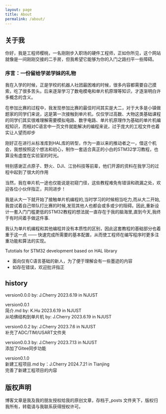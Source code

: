 ```yaml
---
layout: page
title: About
permalink: /about/
---
```


## 关于我
你好，我是工程师樱桃，一名刚刚步入职场的硬件工程师，正如你所见，这个网站就像是一间刚刚交接的二手房，但我希望它能够为你的入门之路扫平一些障碍。


### 序言：一份留给学弟学妹的礼物

我在入学的时候，正是学校的机器人社团最困难的时候，很多内容都需要自己摸索，吃了很多苦头。后来逐渐学习了数电模电和单片机原理等知识，才逐渐明白许多概念的含义。

在参加比赛的过程中，我发现参加比赛的最佳时间其实是大二，对于大多是小镇做题家的同学们来说，这是第一次接触到单片机，仅仅学过高数、大物这类基础课程的同学们其实很难理解需要模拟电路、数字电路、单片机原理作为基础的单片机编程知识，而相对C语言中一页文件就能解决的编程来说，过于庞大的工程文件也着实让人望而却步

刚好正在进行从标准库到HAL库的转型，作为一直以来的推动者之一，借这个机会，我想按照这个想法和初心，制作一套适合真正的小白的STM32学习教程，也算没有虚度在实验室的时光。

特别感谢正点原子、野火、DJI、江协科技等前辈，他们开源的资料在我学习的过程中起到了很大的作用

当然，我在单片机一途也仅能说是初窥门径，这些教程难免有错误和疏漏之处，欢迎各位小伙伴指正，共同进步！



我是从大一下就开始了接触单片机编程的,当时学习的时候相当吃力,而从大二开始,我尝试着自己带队打比赛的时候,发现其他人也都会或多或少的阻碍。因此,重新设计一套入门门槛更低的STM32教程的想法就一直存在于我的脑海里,直到今天,我终于有时间着手做这件事.

我认为单片机编程和其他编程并没有本质性的区别，因此这套教程的基础部分也着重于这一点 —— 快速完成所需要的基本配置，从而使工程师在编写程序时更多注重功能和算法的实现。

<!-- 
国内一线互联网大厂计算机软件工程师、[知乎](https://www.zhihu.com/people/ning-meng-cheng-31-94)编程领域万赞答主。

[个人技术公众号](https://mp.weixin.qq.com/mp/homepage?__biz=MzkwOTE2OTY1Nw==&hid=1&sn=6395e40d884ce4dd3900a68a0f5a6b87&scene=18#wechat_redirect)分享编程学习路线、编程学习资源，记录技术成长，欢迎扫码添加：

![公众号二维码](https://github.com/lemonchann/images/raw/master/gzh/%E6%96%87%E6%9C%AB%E6%8E%A8%E5%B9%BF%E6%96%87%E6%A1%88.png) -->

Tutotials for STM32 development based on HAL library  

- 面向仅有C语言基础的新人，为了便于理解会有一些墨迹的内容
- 如存在错误，欢迎批评指正 

## history
version0.0.0 by: J.Cherry 2023.6.19 in NJUST  

version0.0.1  
    简介.md           by: K.Hu     2023.6.19 in NJUST  
    从哈佛结构到单片机 by: J.Cherry 2023.6.19 in NJUST  

version0.0.2 by: J.Cherry 2023.7.6 in NJUST   
    补充了ADC/TIM/USART文件夹

version0.0.3 by: J.Cherry 2023.7.13 in NJUST   
    添加了Gitee同步功能

version0.1.0   
    新建工程项目.md   by：J.Cherry  2024.7.21 in Tianjing  
    完善了新建工程项目的内容

## 版权声明

博客文章是我及我的朋友授权给我的原创文章，存档于_posts 文件夹下，版权归我所有，转载请与我联系获得授权许可。
